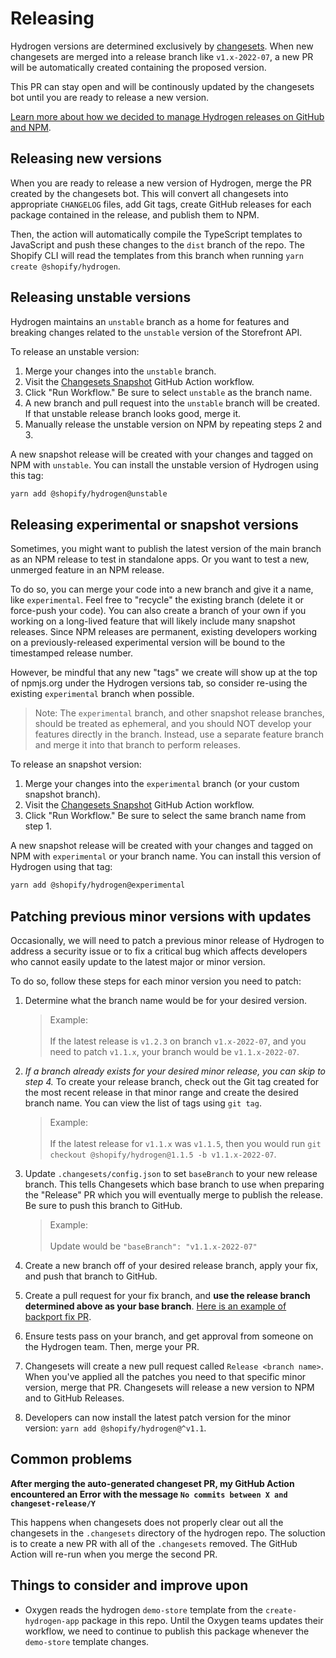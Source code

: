 # Releasing

Hydrogen versions are determined exclusively by [changesets](https://github.com/changesets/changesets). When new changesets are merged into a release branch like `v1.x-2022-07`, a new PR will be automatically created containing the proposed version.

This PR can stay open and will be continously updated by the changesets bot until you are ready to release a new version.

[Learn more about how we decided to manage Hydrogen releases on GitHub and NPM](https://github.com/shopify/hydrogen/blob/main/docs/decisions/release-strategy/README.md).

## Releasing new versions

When you are ready to release a new version of Hydrogen, merge the PR created by the changesets bot. This will convert all changesets into appropriate `CHANGELOG` files, add Git tags, create GitHub releases for each package contained in the release, and publish them to NPM.

Then, the action will automatically compile the TypeScript templates to JavaScript and push these changes to the `dist` branch of the repo. The Shopify CLI will read the templates from this branch when running `yarn create @shopify/hydrogen`.

## Releasing unstable versions

Hydrogen maintains an `unstable` branch as a home for features and breaking changes related to the `unstable` version of the Storefront API.

To release an unstable version:

1. Merge your changes into the `unstable` branch.
1. Visit the [Changesets Snapshot](https://github.com/Shopify/hydrogen/actions/workflows/changesets_snapshot.yml) GitHub Action workflow.
1. Click "Run Workflow." Be sure to select `unstable` as the branch name.
1. A new branch and pull request into the `unstable` branch will be created. If that unstable release branch looks good, merge it.
1. Manually release the unstable version on NPM by repeating steps 2 and 3.

A new snapshot release will be created with your changes and tagged on NPM with `unstable`. You can install the unstable version of Hydrogen using this tag:

```bash
yarn add @shopify/hydrogen@unstable
```

## Releasing experimental or snapshot versions

Sometimes, you might want to publish the latest version of the main branch as an NPM release to test in standalone apps. Or you want to test a new, unmerged feature in an NPM release.

To do so, you can merge your code into a new branch and give it a name, like `experimental`. Feel free to "recycle" the existing branch (delete it or force-push your code). You can also create a branch of your own if you working on a long-lived feature that will likely include many snapshot releases. Since NPM releases are permanent, existing developers working on a previously-released experimental version will be bound to the timestamped release number.

However, be mindful that any new "tags" we create will show up at the top of npmjs.org under the Hydrogen versions tab, so consider re-using the existing `experimental` branch when possible.

> Note:
> The `experimental` branch, and other snapshot release branches, should be treated as ephemeral, and you should NOT develop your features directly in the branch. Instead, use a separate feature branch and merge it into that branch to perform releases.

To release an snapshot version:

1. Merge your changes into the `experimental` branch (or your custom snapshot branch).
1. Visit the [Changesets Snapshot](https://github.com/Shopify/hydrogen/actions/workflows/changesets_snapshot.yml) GitHub Action workflow.
1. Click "Run Workflow." Be sure to select the same branch name from step 1.

A new snapshot release will be created with your changes and tagged on NPM with `experimental` or your branch name. You can install this version of Hydrogen using that tag:

```bash
yarn add @shopify/hydrogen@experimental
```

## Patching previous minor versions with updates

Occasionally, we will need to patch a previous minor release of Hydrogen to address a security issue or to fix a critical bug which affects developers who cannot easily update to the latest major or minor version.

To do so, follow these steps for each minor version you need to patch:

1. Determine what the branch name would be for your desired version.

   > Example:<br><br>
   > If the latest release is `v1.2.3` on branch `v1.x-2022-07`, and you need to patch `v1.1.x`, your branch would be `v1.1.x-2022-07`.

2. _If a branch already exists for your desired minor release, you can skip to step 4._ To create your release branch, check out the Git tag created for the most recent release in that minor range and create the desired branch name. You can view the list of tags using `git tag`.

   > Example:<br><br>
   > If the latest release for `v1.1.x` was `v1.1.5`, then you would run `git checkout @shopify/hydrogen@1.1.5 -b v1.1.x-2022-07`.

3. Update `.changesets/config.json` to set `baseBranch` to your new release branch. This tells Changesets which base branch to use when preparing the "Release" PR which you will eventually merge to publish the release. Be sure to push this branch to GitHub.

   > Example:<br><br>
   > Update would be `"baseBranch": "v1.1.x-2022-07"`

4. Create a new branch off of your desired release branch, apply your fix, and push that branch to GitHub.
5. Create a pull request for your fix branch, and **use the release branch determined above as your base branch**. [Here is an example of backport fix PR](https://github.com/Shopify/hydrogen/pull/1728).
6. Ensure tests pass on your branch, and get approval from someone on the Hydrogen team. Then, merge your PR.
7. Changesets will create a new pull request called `Release <branch name>`. When you've applied all the patches you need to that specific minor version, merge that PR. Changesets will release a new version to NPM and to GitHub Releases.
8. Developers can now install the latest patch version for the minor version: `yarn add @shopify/hydrogen@^v1.1`.

## Common problems

**After merging the auto-generated changeset PR, my GitHub Action encountered an Error with the message `No commits between X and changeset-release/Y`**

This happens when changesets does not properly clear out all the changesets in the `.changesets` directory of the hydrogen repo. The soluction is to create a new PR with all of the `.changesets` removed. The GitHub Action will re-run when you merge the second PR.

## Things to consider and improve upon

- Oxygen reads the hydrogen `demo-store` template from the `create-hydrogen-app` package in this repo. Until the Oxygen teams updates their workflow, we need to continue to publish this package whenever the `demo-store` template changes.
